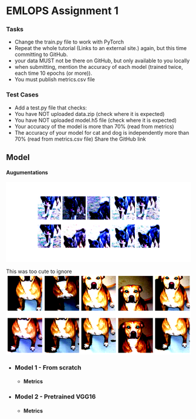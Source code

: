 <!-- toc --> 
# EMLOPS Assignment 1
### Tasks
- Change the train.py file to work with PyTorch
- Repeat the whole tutorial (Links to an external site.) again, but this time committing to GitHub.
- your data MUST not be there on GitHub, but only available to you locally
- when submitting, mention the accuracy of each model (trained twice, each time 10 epochs (or more)).
- You must publish metrics.csv file

### Test Cases
-  Add a test.py file that checks:
-  You have NOT uploaded data.zip (check where it is expected)
-  You have NOT uploaded model.h5 file (check where it is expected)
-  Your accuracy of the model is more than 70% (read from metrics)
-  The accuracy of your model for cat and dog is independently more than 70% (read from metrics.csv file)
Share the GitHub link


## Model

#### Augumentations

![Augmentations](assets/augmentations.png)

This was too cute to ignore
![Augmentations](assets/aug1.png)

- ### Model 1 - From scratch
  - #### Metrics
- ### Model 2 - Pretrained VGG16
  - #### Metrics



